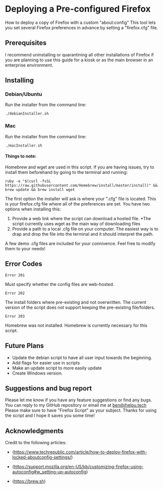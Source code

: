 # Deploying a Pre-configured Firefox

How to deploy a copy of Firefox with a custom "about:config"
This tool lets you set several Firefox preferences in advance by setting a "firefox.cfg" file.

## Prerequisites

I recommend uninstalling or quarantining all other installations of Firefox if you are planning to use this guide for a kiosk or as the main browser in an enterprise environment. 

## Installing
### Debian/Ubuntu
Run the installer from the command line:
```
./debianInstaller.sh
```

### Mac
Run the installer from the command line:
```
./macInstaller.sh
```
#### Things to note:
Homebrew and wget are used in this script. If you are having issues, try to install them beforehand by going to the terminal and running:
```
ruby -e "$(curl -fsSL https://raw.githubusercontent.com/Homebrew/install/master/install)" && brew update && brew install wget
```

The first option the installer will ask is where your ".cfg" file is located. This is your firefox.cfg file where all of the preferences are set.
You have two options when installing this:
1. Provide a web link where the script can download a hosted file. *The script currently uses wget as the main way of downloading files
2. Provide a path to a local .cfg file on your computer. The easiest way is to drap and drop the file into the terminal and it should interpret the path.

A few demo .cfg files are included for your connivence. Feel free to modify them to your needs!

## Error Codes
```
Error 201
```
Must specify whether the config files are web-hosted.

```
Error 202
```
The install folders where pre-existing and not overwritten. The current version of the script does not support keeping the pre-existing file/folders.

```
Error 203
```
Homebrew was not installed. Homebrew is currently necessary for this script.

## Future Plans
* Update the debian script to have all user input towards the beginning.
* Add flags for easier use in scripts
* Make an update script to more easily update
* Create Windows version. 

## Suggestions and bug report
Please let me know if you have any feature suggestions or find any bugs. You can reply to my GitHub repository or email me at ben@ihelpu.tech
Please make sure to have "Firefox Script" as your subject.
Thanks for using the script and I hope it saves you some time!

## Acknowledgments
Credit to the following articles:
* (https://www.techrepublic.com/article/how-to-deploy-firefox-with-locked-aboutconfig-settings/)
* (https://support.mozilla.org/en-US/kb/customizing-firefox-using-autoconfig#w_setting-up-autoconfig)

* (https://brew.sh)